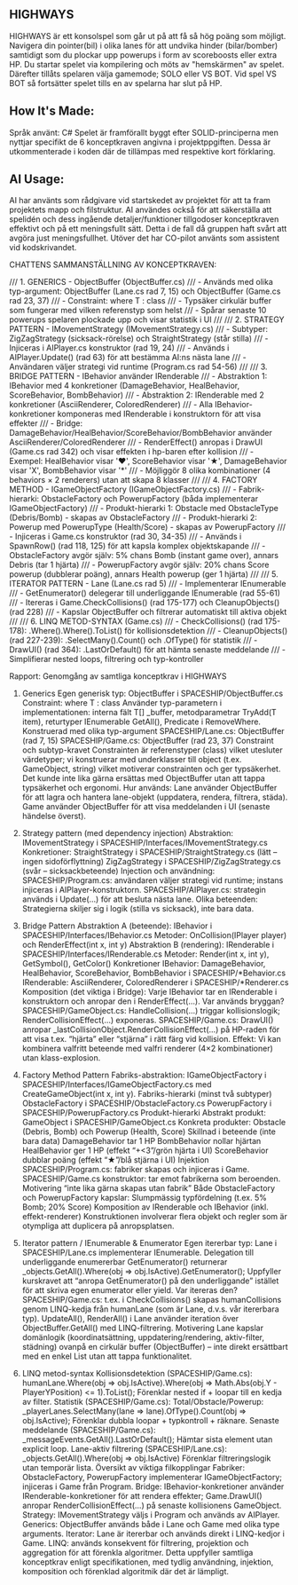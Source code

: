 HIGHWAYS
---------------
HIGHWAYS är ett konsolspel som går ut på att få så hög poäng som möjligt. Navigera din pointer(bil) i olika lanes för att undvika hinder (bilar/bomber) samtidigt som du plockar upp powerups i form av scoreboosts eller extra HP. 
Du startar spelet via kompilering och möts av "hemskärmen" av spelet. Därefter tillåts spelaren välja gamemode; SOLO eller VS BOT. Vid spel VS BOT så fortsätter spelet tills en av spelarna har slut på HP.


How It's Made:
---------------
Språk använt: C#
Spelet är framförallt byggt efter SOLID-principerna men nyttjar specifikt de 6 konceptkraven angivna i projektppgiften. Dessa är utkommenterade i koden där de tillämpas med respektive kort förklaring.


AI Usage:
---------------
AI har använts som rådgivare vid startskedet av projektet för att ta fram projektets mapp och filstruktur.
AI användes också för att säkerställa att spelidén och dess ingående detaljer/funktioner tillgodoser konceptkraven effektivt och på ett meningsfullt sätt. Detta i de fall då gruppen haft svårt att avgöra just meningsfullhet.
Utöver det har CO-pilot använts som assistent vid kodskrivandet.

CHATTENS SAMMANSTÄLLNING AV KONCEPTKRAVEN:

/// 1. GENERICS - ObjectBuffer<T> (ObjectBuffer.cs)
///    - Används med olika typ-argument: ObjectBuffer<GameObject> (Lane.cs rad 7, 15) och ObjectBuffer<Powerup> (Game.cs rad 23, 37)
///    - Constraint: where T : class
///    - Typsäker cirkulär buffer som fungerar med vilken referenstyp som helst
///    - Spårar senaste 10 powerups spelaren plockade upp och visar statistik i UI
/// 
/// 2. STRATEGY PATTERN - IMovementStrategy (IMovementStrategy.cs)
///    - Subtyper: ZigZagStrategy (sicksack-rörelse) och StraightStrategy (står stilla)
///    - Injiceras i AIPlayer.cs konstruktor (rad 19, 24)
///    - Används i AIPlayer.Update() (rad 63) för att bestämma AI:ns nästa lane
///    - Användaren väljer strategi vid runtime (Program.cs rad 54-56)
/// 
/// 3. BRIDGE PATTERN - IBehavior använder IRenderable
///    - Abstraktion 1: IBehavior med 4 konkretioner (DamageBehavior, HealBehavior, ScoreBehavior, BombBehavior)
///    - Abstraktion 2: IRenderable med 2 konkretioner (AsciiRenderer, ColoredRenderer)
///    - Alla IBehavior-konkretioner komponeras med IRenderable i konstruktorn för att visa effekter
///    - Bridge: DamageBehavior/HealBehavior/ScoreBehavior/BombBehavior använder AsciiRenderer/ColoredRenderer
///    - RenderEffect() anropas i DrawUI (Game.cs rad 342) och visar effekten i hp-baren efter kollision
///    - Exempel: HealBehavior visar '♥', ScoreBehavior visar '★', DamageBehavior visar 'X', BombBehavior visar '*'
///    - Möjliggör 8 olika kombinationer (4 behaviors × 2 renderers) utan att skapa 8 klasser
/// 
/// 4. FACTORY METHOD - IGameObjectFactory (IGameObjectFactory.cs)
///    - Fabrik-hierarki: ObstacleFactory och PowerupFactory (båda implementerar IGameObjectFactory)
///    - Produkt-hierarki 1: Obstacle med ObstacleType (Debris/Bomb) - skapas av ObstacleFactory
///    - Produkt-hierarki 2: Powerup med PowerupType (Health/Score) - skapas av PowerupFactory
///    - Injiceras i Game.cs konstruktor (rad 30, 34-35)
///    - Används i SpawnRow() (rad 118, 125) för att kapsla komplex objektskapande
///    - ObstacleFactory avgör själv: 5% chans Bomb (instant game over), annars Debris (tar 1 hjärta)
///    - PowerupFactory avgör själv: 20% chans Score powerup (dubblerar poäng), annars Health powerup (ger 1 hjärta)
/// 
/// 5. ITERATOR PATTERN - Lane (Lane.cs rad 5)
///    - Implementerar IEnumerable<GameObject>
///    - GetEnumerator() delegerar till underliggande IEnumerable (rad 55-61)
///    - Itereras i Game.CheckCollisions() (rad 175-177) och CleanupObjects() (rad 228)
///    - Kapslar ObjectBuffer och filtrerar automatiskt till aktiva objekt
/// 
/// 6. LINQ METOD-SYNTAX (Game.cs)
///    - CheckCollisions() (rad 175-178): .Where().Where().ToList() för kollisionsdetektion
///    - CleanupObjects() (rad 227-239): .SelectMany().Count() och .OfType<T>() för statistik
///    - DrawUI() (rad 364): .LastOrDefault() för att hämta senaste meddelande
///    - Simplifierar nested loops, filtrering och typ-kontroller


Rapport: Genomgång av samtliga konceptkrav i HIGHWAYS

1) Generics
Egen generisk typ: ObjectBuffer<T> i SPACESHIP/ObjectBuffer.cs
Constraint: where T : class
Använder typ-parametern i implementationen: interna fält T[] _buffer, metodparametrar TryAdd(T item), returtyper IEnumerable<T> GetAll(), Predicate<T> i RemoveWhere.
Konstruerad med olika typ-argument
SPACESHIP/Lane.cs: ObjectBuffer<GameObject> (rad 7, 15)
SPACESHIP/Game.cs: ObjectBuffer<string> (rad 23, 37)
Constraint och subtyp-kravet
Constrainten är referenstyper (class) vilket utesluter värdetyper; vi konstruerar med underklasser till object (t.ex. GameObject, string) vilket motiverar constrainten och ger typsäkerhet. Det kunde inte lika gärna ersättas med ObjectBuffer<object> utan att tappa typsäkerhet och ergonomi.
Hur används:
Lane använder ObjectBuffer<GameObject> för att lagra och hantera lane-objekt (uppdatera, rendera, filtrera, städa).
Game använder ObjectBuffer<string> för att visa meddelanden i UI (senaste händelse överst).

2) Strategy pattern (med dependency injection)
Abstraktion: IMovementStrategy i SPACESHIP/Interfaces/IMovementStrategy.cs
Konkretioner:
StraightStrategy i SPACESHIP/StraightStrategy.cs (lätt – ingen sidoförflyttning)
ZigZagStrategy i SPACESHIP/ZigZagStrategy.cs (svår – sicksackbeteende)
Injection och användning:
SPACESHIP/Program.cs: användaren väljer strategi vid runtime; instans injiceras i AIPlayer-konstruktorn.
SPACESHIP/AIPlayer.cs: strategin används i Update(...) för att besluta nästa lane.
Olika beteenden:
Strategierna skiljer sig i logik (stilla vs sicksack), inte bara data.

3) Bridge Pattern
Abstraktion A (beteende): IBehavior i SPACESHIP/Interfaces/IBehavior.cs
Metoder: OnCollision(IPlayer player) och RenderEffect(int x, int y)
Abstraktion B (rendering): IRenderable i SPACESHIP/Interfaces/IRenderable.cs
Metoder: Render(int x, int y), GetSymbol(), GetColor()
Konkretioner
IBehavior: DamageBehavior, HealBehavior, ScoreBehavior, BombBehavior i SPACESHIP/*Behavior.cs
IRenderable: AsciiRenderer, ColoredRenderer i SPACESHIP/*Renderer.cs
Komposition (det viktiga i Bridge):
Varje IBehavior tar en IRenderable i konstruktorn och anropar den i RenderEffect(...).
Var används bryggan?
SPACESHIP/GameObject.cs: HandleCollision(...) triggar kollisionslogik; RenderCollisionEffect(...) exponeras.
SPACESHIP/Game.cs: DrawUI() anropar _lastCollisionObject.RenderCollisionEffect(...) på HP-raden för att visa t.ex. “hjärta” eller “stjärna” i rätt färg vid kollision.
Effekt: Vi kan kombinera valfritt beteende med valfri renderer (4×2 kombinationer) utan klass-explosion.

4) Factory Method Pattern
Fabriks-abstraktion: IGameObjectFactory i SPACESHIP/Interfaces/IGameObjectFactory.cs med CreateGameObject(int x, int y).
Fabriks-hierarki (minst två subtyper)
ObstacleFactory i SPACESHIP/ObstacleFactory.cs
PowerupFactory i SPACESHIP/PowerupFactory.cs
Produkt-hierarki
Abstrakt produkt: GameObject i SPACESHIP/GameObject.cs
Konkreta produkter: Obstacle (Debris, Bomb) och Powerup (Health, Score)
Skillnad i beteende (inte bara data)
DamageBehavior tar 1 HP
BombBehavior nollar hjärtan
HealBehavior ger 1 HP (effekt “+<3”/grön hjärta i UI)
ScoreBehavior dubblar poäng (effekt “★”/blå stjärna i UI)
Injektion
SPACESHIP/Program.cs: fabriker skapas och injiceras i Game.
SPACESHIP/Game.cs konstruktor: tar emot fabrikerna som beroenden.
Motivering “inte lika gärna skapas utan fabrik”
Både ObstacleFactory och PowerupFactory kapslar:
Slumpmässig typfördelning (t.ex. 5% Bomb; 20% Score)
Komposition av IRenderable och IBehavior (inkl. effekt-renderer)
Konstruktionen involverar flera objekt och regler som är otympliga att duplicera på anropsplatsen.

5) Iterator pattern / IEnumerable & Enumerator
Egen itererbar typ: Lane i SPACESHIP/Lane.cs implementerar IEnumerable<GameObject>.
Delegation till underliggande enumererbar
GetEnumerator() returnerar _objects.GetAll().Where(obj => obj.IsActive).GetEnumerator();
Uppfyller kurskravet att “anropa GetEnumerator() på den underliggande” istället för att skriva egen enumerator eller yield.
Var itereras den?
SPACESHIP/Game.cs: t.ex. i CheckCollisions() skapas humanCollisions genom LINQ-kedja från humanLane (som är Lane, d.v.s. vår itererbara typ).
UpdateAll(), RenderAll() i Lane använder iteration över ObjectBuffer<GameObject>.GetAll() med LINQ-filtrering.
Motivering
Lane kapslar domänlogik (koordinatsättning, uppdatering/rendering, aktiv-filter, städning) ovanpå en cirkulär buffer (ObjectBuffer<T>) – inte direkt ersättbart med en enkel List<T> utan att tappa funktionalitet.

6) LINQ metod-syntax
Kollisionsdetektion (SPACESHIP/Game.cs):
humanLane.Where(obj => obj.IsActive).Where(obj => Math.Abs(obj.Y - PlayerYPosition) <= 1).ToList();
Förenklar nested if + loopar till en kedja av filter.
Statistik (SPACESHIP/Game.cs):
Total/Obstacle/Powerup: _playerLanes.SelectMany(lane => lane).OfType<Obstacle>().Count(obj => obj.IsActive);
Förenklar dubbla loopar + typkontroll + räknare.
Senaste meddelande (SPACESHIP/Game.cs):
_messageEvents.GetAll().LastOrDefault();
Hämtar sista element utan explicit loop.
Lane-aktiv filtrering (SPACESHIP/Lane.cs):
_objects.GetAll().Where(obj => obj.IsActive)
Förenklar filtreringslogik utan temporär lista.
Översikt av viktiga filkopplingar
Fabriker: ObstacleFactory, PowerupFactory implementerar IGameObjectFactory; injiceras i Game från Program.
Bridge: IBehavior-konkretioner använder IRenderable-konkretioner för att rendera effekter; Game.DrawUI() anropar RenderCollisionEffect(...) på senaste kollisionens GameObject.
Strategy: IMovementStrategy väljs i Program och används av AIPlayer.
Generics: ObjectBuffer<T> används både i Lane och Game med olika type arguments.
Iterator: Lane är itererbar och används direkt i LINQ-kedjor i Game.
LINQ: används konsekvent för filtrering, projektion och aggregation för att förenkla algoritmer.
Detta uppfyller samtliga konceptkrav enligt specifikationen, med tydlig användning, injektion, komposition och förenklad algoritmik där det är lämpligt.